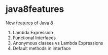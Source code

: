 # java8features
New features of Java 8
1. Lambda Expression
2. Functional Interfaces
3. Anonymous classes vs Lambda Expressions
4. Default methods in interface

